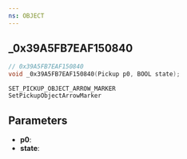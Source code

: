 ```yaml
---
ns: OBJECT
---
```

## _0x39A5FB7EAF150840

```c
// 0x39A5FB7EAF150840
void _0x39A5FB7EAF150840(Pickup p0, BOOL state);
```

```
SET_PICKUP_OBJECT_ARROW_MARKER
SetPickupObjectArrowMarker
```

## Parameters
* **p0**: 
* **state**: 

